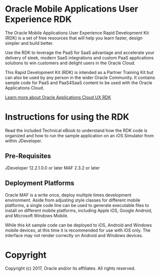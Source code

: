 Oracle Mobile Applications User Experience RDK
=====
The Oracle Mobile Applications User Experience Rapid Development Kit (RDK) 
is a set of free resources that will help you learn faster, design simpler 
and build better.

Use the RDK to leverage the PaaS for SaaS advantage and accelerate your 
delivery of sleek, modern SaaS integrations and custom PaaS applications 
solutions to win customers and delight users in the Oracle Cloud.

This Rapid Development Kit (RDK) is intended as a Partner Training Kit
but can also be used by any person in the wider Oracle Community. It
contains sample code for PaaS and PaaS4SaaS content to be used with the
Oracle Applications Cloud.

[Learn more about Oracle Applications Cloud UX RDK](http://www.oracle.com/webfolder/ux/applications/successStories/oracleApplicationsCloudRDK.html)

Instructions for using the RDK
=====
Read the included Technical eBook to understand how the RDK code is organized and how to run the sample application on an iOS Simulator from within JDeveloper.

## Pre-Requisites
JDeveloper 12.2.1.0.0 or later
MAF 2.3.2 or later

## Deployment Platforms
Oracle MAF is a write once, deploy multiple times development environment. Aside from adjusting style classes for different mobile
platforms, a single code line can be used to generate executable files to install on different mobile platforms, including Apple iOS,
Google Android, and Microsoft Windows Mobile.

While this kit sample code can be deployed to iOS, Android and Windows mobile devices, at this time it is recommended for use with iOS only. The interface may not render correctly on Android and Windows devices.

# Copyright
Copyright (c) 2017, Oracle and/or its affiliates. All rights reserved.
